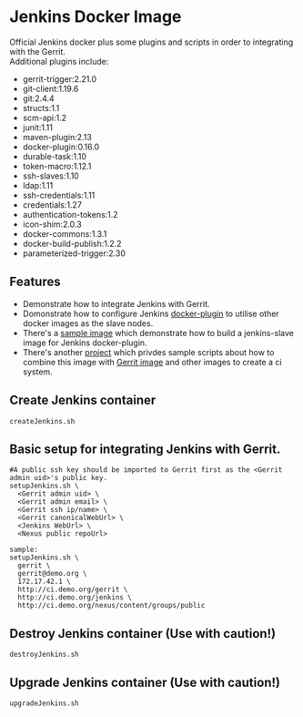 # Jenkins Docker Image
Official Jenkins docker plus some plugins and scripts in order to integrating with the Gerrit.  
Additional plugins include:
* gerrit-trigger:2.21.0
* git-client:1.19.6
* git:2.4.4
* structs:1.1
* scm-api:1.2
* junit:1.11
* maven-plugin:2.13
* docker-plugin:0.16.0
* durable-task:1.10
* token-macro:1.12.1
* ssh-slaves:1.10
* ldap:1.11
* ssh-credentials:1.11
* credentials:1.27
* authentication-tokens:1.2
* icon-shim:2.0.3
* docker-commons:1.3.1
* docker-build-publish:1.2.2
* parameterized-trigger:2.30

## Features
* Demonstrate how to integrate Jenkins with Gerrit.
* Domonstrate how to configure Jenkins [docker-plugin](https://wiki.jenkins-ci.org/display/JENKINS/Docker+Plugin) to utilise other docker images as the slave nodes.
* There's a [sample image](https://hub.docker.com/r/openfrontier/jenkins-slave/) which demonstrate how to build a jenkins-slave image for Jenkins docker-plugin.
* There's another [project](https://github.com/openfrontier/ci) which privdes sample scripts about how to combine this image with [Gerrit image](https://hub.docker.com/r/openfrontier/gerrit/) and other images to create a ci system.

## Create Jenkins container
    createJenkins.sh

## Basic setup for integrating Jenkins with Gerrit.

    #A public ssh key should be imported to Gerrit first as the <Gerrit admin uid>'s public key.
    setupJenkins.sh \
      <Gerrit admin uid> \
      <Gerrit admin email> \
      <Gerrit ssh ip/name> \
      <Gerrit canonicalWebUrl> \
      <Jenkins WebUrl> \
      <Nexus public repoUrl>

    sample:
    setupJenkins.sh \
      gerrit \
      gerrit@demo.org \
      172.17.42.1 \
      http://ci.demo.org/gerrit \
      http://ci.demo.org/jenkins \
      http://ci.demo.org/nexus/content/groups/public

## Destroy Jenkins container (Use with caution!)
    destroyJenkins.sh

## Upgrade Jenkins container (Use with caution!)
    upgradeJenkins.sh

